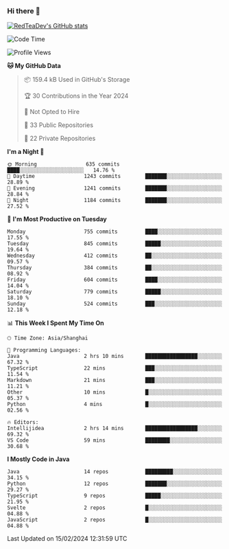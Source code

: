 ### Hi there 👋

<!--
**RedTeaDev/RedTeaDev** is a ✨ _special_ ✨ repository because its `README.md` (this file) appears on your GitHub profile.

Here are some ideas to get you started:

- 🔭 I’m currently working on ...
- 🌱 I’m currently learning ...
- 👯 I’m looking to collaborate on ...
- 🤔 I’m looking for help with ...
- 💬 Ask me about ...
- 📫 How to reach me: ...
- 😄 Pronouns: ...
- ⚡ Fun fact: ...
-->

<!--
[![wakatime](https://wakatime.com/badge/user/6b101ed0-04c0-4490-9283-eb61f2efff96.svg)](https://wakatime.com/@6b101ed0-04c0-4490-9283-eb61f2efff96)
!-->

[![RedTeaDev's GitHub stats](https://github-readme-stats.vercel.app/api?username=RedTeaDev)](https://github.com/anuraghazra/github-readme-stats)
<!--
[![willianrod's wakatime stats](https://github-readme-stats.vercel.app/api/wakatime?username=RedTeaDev)](https://github.com/anuraghazra/github-readme-stats)
!-->
<!--START_SECTION:waka-->
![Code Time](http://img.shields.io/badge/Code%20Time-2%2C035%20hrs%2012%20mins-blue)

![Profile Views](http://img.shields.io/badge/Profile%20Views-0-blue)

**🐱 My GitHub Data** 

> 📦 159.4 kB Used in GitHub's Storage 
 > 
> 🏆 30 Contributions in the Year 2024
 > 
> 🚫 Not Opted to Hire
 > 
> 📜 33 Public Repositories 
 > 
> 🔑 22 Private Repositories 
 > 
**I'm a Night 🦉** 

```text
🌞 Morning                635 commits         ████░░░░░░░░░░░░░░░░░░░░░   14.76 % 
🌆 Daytime                1243 commits        ███████░░░░░░░░░░░░░░░░░░   28.89 % 
🌃 Evening                1241 commits        ███████░░░░░░░░░░░░░░░░░░   28.84 % 
🌙 Night                  1184 commits        ███████░░░░░░░░░░░░░░░░░░   27.52 % 
```
📅 **I'm Most Productive on Tuesday** 

```text
Monday                   755 commits         ████░░░░░░░░░░░░░░░░░░░░░   17.55 % 
Tuesday                  845 commits         █████░░░░░░░░░░░░░░░░░░░░   19.64 % 
Wednesday                412 commits         ██░░░░░░░░░░░░░░░░░░░░░░░   09.57 % 
Thursday                 384 commits         ██░░░░░░░░░░░░░░░░░░░░░░░   08.92 % 
Friday                   604 commits         ████░░░░░░░░░░░░░░░░░░░░░   14.04 % 
Saturday                 779 commits         █████░░░░░░░░░░░░░░░░░░░░   18.10 % 
Sunday                   524 commits         ███░░░░░░░░░░░░░░░░░░░░░░   12.18 % 
```


📊 **This Week I Spent My Time On** 

```text
🕑︎ Time Zone: Asia/Shanghai

💬 Programming Languages: 
Java                     2 hrs 10 mins       █████████████████░░░░░░░░   67.32 % 
TypeScript               22 mins             ███░░░░░░░░░░░░░░░░░░░░░░   11.54 % 
Markdown                 21 mins             ███░░░░░░░░░░░░░░░░░░░░░░   11.21 % 
Other                    10 mins             █░░░░░░░░░░░░░░░░░░░░░░░░   05.37 % 
Python                   4 mins              █░░░░░░░░░░░░░░░░░░░░░░░░   02.56 % 

🔥 Editors: 
Intellijidea             2 hrs 14 mins       █████████████████░░░░░░░░   69.32 % 
VS Code                  59 mins             ████████░░░░░░░░░░░░░░░░░   30.68 % 
```

**I Mostly Code in Java** 

```text
Java                     14 repos            █████████░░░░░░░░░░░░░░░░   34.15 % 
Python                   12 repos            ███████░░░░░░░░░░░░░░░░░░   29.27 % 
TypeScript               9 repos             █████░░░░░░░░░░░░░░░░░░░░   21.95 % 
Svelte                   2 repos             █░░░░░░░░░░░░░░░░░░░░░░░░   04.88 % 
JavaScript               2 repos             █░░░░░░░░░░░░░░░░░░░░░░░░   04.88 % 
```




 Last Updated on 15/02/2024 12:31:59 UTC
<!--END_SECTION:waka-->


